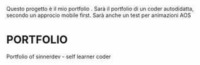Questo progetto è il mio portfolio .
Sarà il portfolio di un coder autodidatta, secondo un approcio mobile first.
Sarà anche un test per animazioni AOS
# PORTFOLIO
Portfolio of sinnerdev - self learner coder
